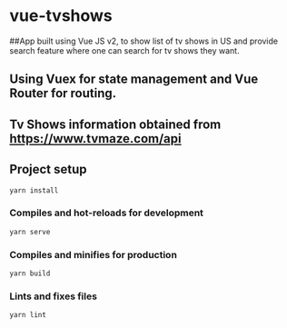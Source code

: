 # vue-tvshows

##App built using Vue JS v2, to show list of tv shows in US and provide search feature where one can search for tv shows they want.
## Using Vuex for state management and Vue Router for routing.
## Tv Shows information obtained from https://www.tvmaze.com/api

## Project setup
```
yarn install
```

### Compiles and hot-reloads for development
```
yarn serve
```

### Compiles and minifies for production
```
yarn build
```

### Lints and fixes files
```
yarn lint
```
